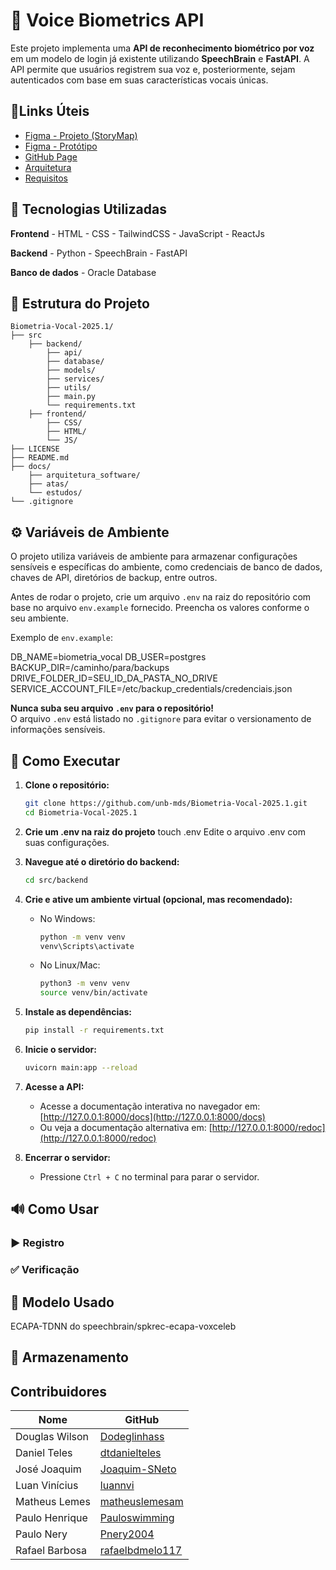 # 🔐 Voice Biometrics API

Este projeto implementa uma **API de reconhecimento biométrico por voz** em um modelo de login já existente utilizando **SpeechBrain** e **FastAPI**. A API permite que usuários registrem sua voz e, posteriormente, sejam autenticados com base em suas características vocais únicas.

## 📎Links Úteis

- [Figma - Projeto (StoryMap)](https://www.figma.com/board/b3El7KviXHzQEFS7IuhGyo/Projeto-MDS--Copy-?node-id=0-1&t=bZuBbWs4QZgYPwbc-1)
- [Figma - Protótipo](https://www.figma.com/proto/QTXFDiqQfiVNi7GRcvbs1q/Tela-de-login?node-id=1-2&t=HCUUayChkonQImLr-1&starting-point-node-id=1%3A2)
- [GitHub Page](https://unb-mds.github.io/Sonorus-2025.1/)
- [Arquitetura](./docs/arquitetura_software/)
- [Requisitos](./docs/requisitos.md)

## 🧠 Tecnologias Utilizadas

**Frontend**
    - HTML
    - CSS
    - TailwindCSS
    - JavaScript
    - ReactJs

**Backend**
    - Python
    - SpeechBrain
    - FastAPI

**Banco de dados**
    - Oracle Database

## 📁 Estrutura do Projeto

```
Biometria-Vocal-2025.1/
├── src
    ├── backend/
        ├── api/
        ├── database/
        ├── models/
        ├── services/
        ├── utils/
        ├── main.py
        └── requirements.txt
    ├── frontend/
        ├── CSS/
        ├── HTML/
        └── JS/
├── LICENSE
├── README.md
├── docs/
    ├── arquitetura_software/
    ├── atas/
    └── estudos/
└── .gitignore
```

## ⚙️ Variáveis de Ambiente

O projeto utiliza variáveis de ambiente para armazenar configurações sensíveis e específicas do ambiente, como credenciais de banco de dados, chaves de API, diretórios de backup, entre outros.

Antes de rodar o projeto, crie um arquivo `.env` na raiz do repositório com base no arquivo `env.example` fornecido. Preencha os valores conforme o seu ambiente.

Exemplo de `env.example`:

   DB_NAME=biometria_vocal
   DB_USER=postgres
   BACKUP_DIR=/caminho/para/backups
   DRIVE_FOLDER_ID=SEU_ID_DA_PASTA_NO_DRIVE
   SERVICE_ACCOUNT_FILE=/etc/backup_credentials/credenciais.json

**Nunca suba seu arquivo `.env` para o repositório!**  
O arquivo `.env` está listado no `.gitignore` para evitar o versionamento de informações sensíveis.

## 🚀 Como Executar
1. **Clone o repositório:**
   ```bash
   git clone https://github.com/unb-mds/Biometria-Vocal-2025.1.git
   cd Biometria-Vocal-2025.1
   ```

2. **Crie um .env na raiz do projeto**
   touch .env
   Edite o arquivo .env com suas configurações.

3. **Navegue até o diretório do backend:**
   ```bash
   cd src/backend
   ```

4. **Crie e ative um ambiente virtual (opcional, mas recomendado):**
   - No Windows:
     ```bash
     python -m venv venv
     venv\Scripts\activate
     ```
   - No Linux/Mac:
     ```bash
     python3 -m venv venv
     source venv/bin/activate
     ```

5. **Instale as dependências:**
   ```bash
   pip install -r requirements.txt
   ```

6. **Inicie o servidor:**
   ```bash
   uvicorn main:app --reload
   ```

7. **Acesse a API:**
   - Acesse a documentação interativa no navegador em: [http://127.0.0.1:8000/docs](http://127.0.0.1:8000/docs)
   - Ou veja a documentação alternativa em: [http://127.0.0.1:8000/redoc](http://127.0.0.1:8000/redoc)

8. **Encerrar o servidor:**
   - Pressione `Ctrl + C` no terminal para parar o servidor.


## 🔊 Como Usar


### ▶️ Registro


### ✅ Verificação


## 🧪 Modelo Usado
ECAPA-TDNN do speechbrain/spkrec-ecapa-voxceleb

## 📂 Armazenamento

## Contribuidores

| Nome                | GitHub        |
|---------------------|-------------------------|
|Douglas Wilson       | [Dodeglinhass](https://github.com/Dodeglinhass) |
|Daniel Teles         | [dtdanielteles](https://github.com/dtdanielteles) |
|José Joaquim         | [Joaquim-SNeto](https://github.com/Joaquim-SNeto) |
|Luan Vinícius        | [luannvi](https://github.com/luannvi) |
|Matheus Lemes        | [matheuslemesam](https://github.com/matheuslemesam) |
|Paulo Henrique       | [Pauloswimming](https://github.com/Pauloswimming) |
|Paulo Nery           | [Pnery2004](https://github.com/Pnery2004) |
|Rafael Barbosa       | [rafaelbdmelo117](https://github.com/rafaelbdmelo117) |
